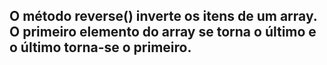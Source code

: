## O método reverse() inverte os itens de um array. O primeiro elemento do array se torna o último e o último torna-se o primeiro.
